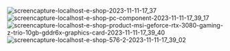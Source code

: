 ![screencapture-localhost-e-shop-2023-11-11-17_37](https://github.com/Amraboelmagdhussien/Wordpress/assets/120594701/9cf3b34f-7a41-49aa-8702-461af3a8e93c)
![screencapture-localhost-e-shop-pc-component-2023-11-11-17_39_17](https://github.com/Amraboelmagdhussien/Wordpress/assets/120594701/72fb8ea1-a9d3-48d6-8353-1cb56040b89b)
![screencapture-localhost-e-shop-product-msi-geforce-rtx-3080-gaming-z-trio-10gb-gddr6x-graphics-card-2023-11-11-17_39_40](https://github.com/Amraboelmagdhussien/Wordpress/assets/120594701/14d014ae-8388-4300-ba00-0ad85d8c47d3)
![screencapture-localhost-e-shop-576-2-2023-11-11-17_39_02](https://github.com/Amraboelmagdhussien/Wordpress/assets/120594701/7587fa74-5944-4bed-a672-b299d88011a6)
